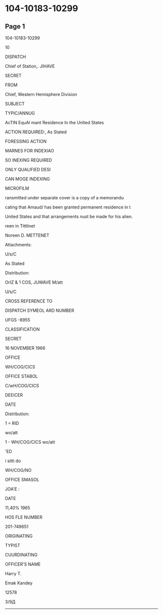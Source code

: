 # 104-10183-10299

## Page 1

104-10183-10299

10

DISPATCH

Chief of Station,. JIHAVE

SECRET

FROM

Chief, Western Hemisphere Division

SUBJECT

TYPIC/ANNUG

AcTIN EquAl mant Residence In the Unlted States

ACTION REQUIRED:, As Stated

FORESSING ACTION

MARNES FOR INDEXIAO

SO INEXING REQUIRED

ONLY QUALIFIED DESI

CAN MOGE INDEXING

MICROFILM

ransmitted under separate cover is a copy of a memorandu

cating that Amaud/ has been granted permanent residence in t

United States and that arrangements nust be made for his alien.

reen in Tittlinet

Noreen D. METTENET

Attachments:

U/s/C

As Stated

Distribution:

OrIZ & 1 COS, JUWAVE M/att

U/s/C

CROSS REFERENCE TO

DISPATCH SYMEOL ARD NUMBER

UFGS -8955

CLASSIFICATION

SECRET

16 NOVEMBER 1966

OFFICE

WH/COG/CICS

OFFICE STABOL

C/wH/COG/CICS

DEEICER

DATE

Distribution:

1 = RID

wo/att

1 - WH/COG/CICS wo/att

'ED

i sitti do

WH/COG/NO

OFFICE SMASOL

JOA'E :

DATE

11,40% 1965

HOS FLE NUMBER

201-749651

ORIGINATING

TYPIST

CUURDINATING

OFFICER'S NAME

Harry T.

Emak Kandey

12578

3/9Д

---

